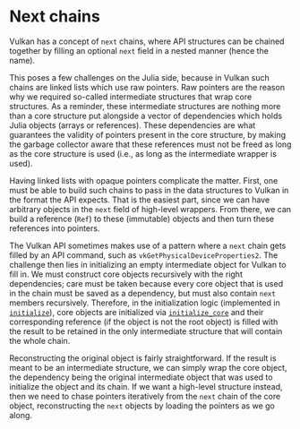 # Next chains

Vulkan has a concept of `next` chains, where API structures can be chained together by filling an optional `next` field in a nested manner (hence the name).

This poses a few challenges on the Julia side, because in Vulkan such chains are linked lists which use raw pointers. Raw pointers are the reason why we required so-called intermediate structures that wrap core structures. As a reminder, these intermediate structures are nothing more than a core structure put alongside a vector of dependencies which holds Julia objects (arrays or references). These dependencies are what guarantees the validity of pointers present in the core structure, by making the garbage collector aware that these references must not be freed as long as the core structure is used (i.e., as long as the intermediate wrapper is used).

Having linked lists with opaque pointers complicate the matter. First, one must be able to build such chains to pass in the data structures to Vulkan in the format the API expects. That is the easiest part, since we can have arbitrary objects in the `next` field of high-level wrappers. From there, we can build a reference (`Ref`) to these (immutable) objects and then turn these references into pointers.

The Vulkan API sometimes makes use of a pattern where a `next` chain gets filled by an API command, such as `vkGetPhysicalDeviceProperties2`. The challenge then lies in initializing an empty intermediate object for Vulkan to fill in. We must construct core objects recursively with the right dependencies; care must be taken because every core object that is used in the chain must be saved as a dependency, but must also contain `next` members recursively. Therefore, in the initialization logic (implemented in [`initialize`](@ref)), core objects are initialized via [`initialize_core`](@ref) and their corresponding reference (if the object is not the root object) is filled with the result to be retained in the only intermediate structure that will contain the whole chain.

Reconstructing the original object is fairly straightforward. If the result is meant to be an intermediate structure, we can simply wrap the core object, the dependency being the original intermediate object that was used to initialize the object and its chain. If we want a high-level structure instead, then we need to chase pointers iteratively from the `next` chain of the core object, reconstructing the `next` objects by loading the pointers as we go along.
